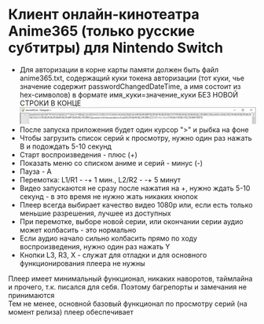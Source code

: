 # Клиент онлайн-кинотеатра Anime365 (только русские субтитры) для Nintendo Switch 

- Для авторизации в корне карты памяти должен быть файл anime365.txt, содержащий куки токена авторизации (тот куки, чье значение содержит passwordChangedDateTime, а имя состоит из hex-символов) в формате имя_куки=значение_куки БЕЗ НОВОЙ СТРОКИ В КОНЦЕ
![alt text](https://github.com/Nyashkoshkko/Anime365/blob/main/01_cookie_token.png?raw=true)
- После запуска приложения будет один курсор ">" и рыбка на фоне
- Чтобы загрузить список серий к просмотру, нужно один раз нажать B и подождать 5-10 секунд
- Старт воспроизведения - плюс (+)
- Показать меню со списком аниме и серий - минус (-)
- Пауза - A
- Перемотка: L1/R1 - -+ 1 мин., L2/R2 - -+ 5 минут
- Видео запускаются не сразу после нажатия на +, нужно ждать 5-10 секунд - в это время не нужно жать никаких кнопок
- Плеер всегда выбирает качество видео 1080р или, если есть только меньшие разрешения, лучшее из доступных
- При перемотке, выборе новой серии, или окончании серии аудио может колбасить - это нормально
- Если аудио начало сильно колбасить прямо по ходу воспроизведения, нужно один раз нажать Y
- Кнопки L3, R3, X - служат для отладки и для основного функционирования плеера не нужны

Плеер имеет минимальный функционал, никаких наворотов, таймлайна и прочего, т.к. писался для себя. Поэтому багрепорты и замечания не принимаются  
Тем не менее, основной базовый функционал по просмотру серий (на момент релиза) плеер обеспечивает
